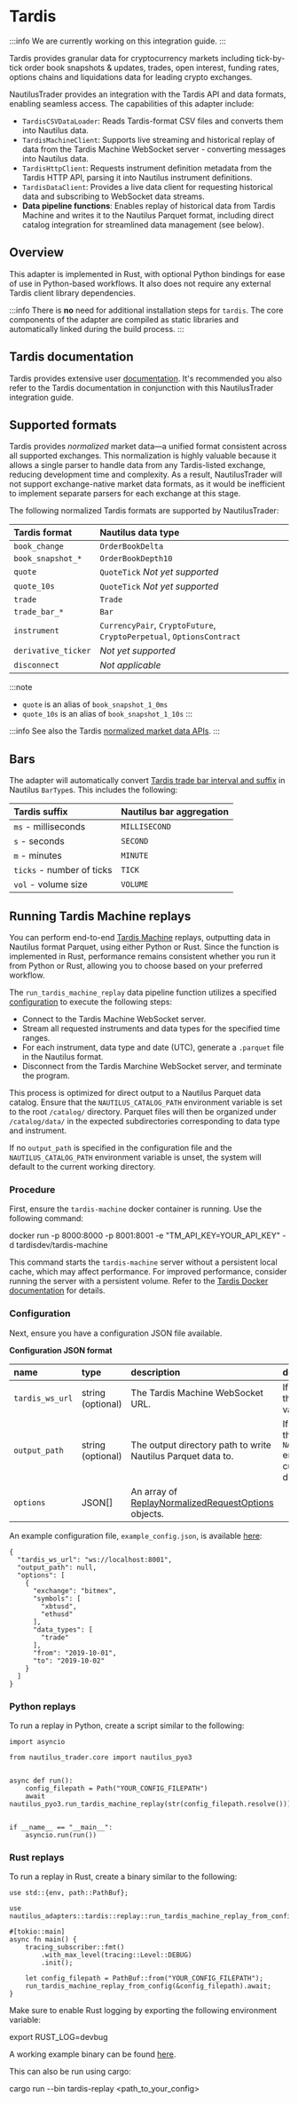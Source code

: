 # Tardis

:::info
We are currently working on this integration guide.
:::

Tardis provides granular data for cryptocurrency markets including tick-by-tick order book snapshots & updates,
trades, open interest, funding rates, options chains and liquidations data for leading crypto exchanges.

NautilusTrader provides an integration with the Tardis API and data formats, enabling seamless access.
The capabilities of this adapter include:

- `TardisCSVDataLoader`: Reads Tardis-format CSV files and converts them into Nautilus data.
- `TardisMachineClient`: Supports live streaming and historical replay of data from the Tardis Machine WebSocket server - converting messages into Nautilus data.
- `TardisHttpClient`: Requests instrument definition metadata from the Tardis HTTP API, parsing it into Nautilus instrument definitions.
- `TardisDataClient`: Provides a live data client for requesting historical data and subscribing to WebSocket data streams.
- **Data pipeline functions**: Enables replay of historical data from Tardis Machine and writes it to the Nautilus Parquet format, including direct catalog integration for streamlined data management (see below).

## Overview

This adapter is implemented in Rust, with optional Python bindings for ease of use in Python-based workflows.
It also does not require any external Tardis client library dependencies.

:::info
There is **no** need for additional installation steps for `tardis`.
The core components of the adapter are compiled as static libraries and automatically linked during the build process.
:::

## Tardis documentation

Tardis provides extensive user [documentation](https://docs.tardis.dev/).
It's recommended you also refer to the Tardis documentation in conjunction with this NautilusTrader integration guide.

## Supported formats

Tardis provides *normalized* market data—a unified format consistent across all supported exchanges.
This normalization is highly valuable because it allows a single parser to handle data from any Tardis-listed exchange, reducing development time and complexity.
As a result, NautilusTrader will not support exchange-native market data formats, as it would be inefficient to implement separate parsers for each exchange at this stage.

The following normalized Tardis formats are supported by NautilusTrader:

| Tardis format       | Nautilus data type                                                     |
|:--------------------|:-----------------------------------------------------------------------|
| `book_change`       | `OrderBookDelta`                                                       |
| `book_snapshot_*`   | `OrderBookDepth10`                                                     |
| `quote`             | `QuoteTick` *Not yet supported*                                        |
| `quote_10s`         | `QuoteTick` *Not yet supported*                                        |
| `trade`             | `Trade`                                                                |
| `trade_bar_*`       | `Bar`                                                                  |
| `instrument`        | `CurrencyPair`, `CryptoFuture`, `CryptoPerpetual`, `OptionsContract`   |
| `derivative_ticker` | *Not yet supported*                                                    |
| `disconnect`        | *Not applicable*                                                       |

:::note
- `quote` is an alias of `book_snapshot_1_0ms`
- `quote_10s` is an alias of `book_snapshot_1_10s`
:::

:::info
See also the Tardis [normalized market data APIs](https://docs.tardis.dev/api/tardis-machine#normalized-market-data-apis).
:::

## Bars

The adapter will automatically convert [Tardis trade bar interval and suffix](https://docs.tardis.dev/api/tardis-machine#trade_bar_-aggregation_interval-suffix) in Nautilus `BarType`s.
This includes the following:

| Tardis suffix             | Nautilus bar aggregation    |
|:--------------------------|:----------------------------|
| `ms` - milliseconds       | `MILLISECOND`               |
| `s` - seconds             | `SECOND`                    |
| `m` - minutes             | `MINUTE`                    |
| `ticks` - number of ticks | `TICK`                      |
| `vol` - volume size       | `VOLUME`                    |

## Running Tardis Machine replays

You can perform end-to-end [Tardis Machine](https://docs.tardis.dev/api/tardis-machine) replays, outputting data in Nautilus format Parquet, using either Python or Rust.
Since the function is implemented in Rust, performance remains consistent whether you run it from Python or Rust, allowing you to choose based on your preferred workflow.

The `run_tardis_machine_replay` data pipeline function utilizes a specified [configuration](#configuration) to execute the following steps:

- Connect to the Tardis Machine WebSocket server.
- Stream all requested instruments and data types for the specified time ranges. 
- For each instrument, data type and date (UTC), generate a `.parquet` file in the Nautilus format.
- Disconnect from the Tardis Marchine WebSocket server, and terminate the program.

This process is optimized for direct output to a Nautilus Parquet data catalog.
Ensure that the `NAUTILUS_CATALOG_PATH` environment variable is set to the root `/catalog/` directory.
Parquet files will then be organized under `/catalog/data/` in the expected subdirectories corresponding to data type and instrument.

If no `output_path` is specified in the configuration file and the `NAUTILUS_CATALOG_PATH` environment variable is unset, the system will default to the current working directory.

### Procedure

First, ensure the `tardis-machine` docker container is running. Use the following command:

  docker run -p 8000:8000 -p 8001:8001 -e "TM_API_KEY=YOUR_API_KEY" -d tardisdev/tardis-machine

This command starts the `tardis-machine` server without a persistent local cache, which may affect performance.
For improved performance, consider running the server with a persistent volume. Refer to the [Tardis Docker documentation](https://docs.tardis.dev/api/tardis-machine#docker) for details.

### Configuration

Next, ensure you have a configuration JSON file available.

**Configuration JSON format**

| name            | type              | description                                                  | default                                                                                               |
|:----------------|:------------------|:-------------------------------------------------------------|:------------------------------------------------------------------------------------------------------|
| `tardis_ws_url` | string (optional) | The Tardis Machine WebSocket URL.                            | If `null` then will use the `TARDIS_WS_URL` env var.                                                  |
| `output_path`   | string (optional) | The output directory path to write Nautilus Parquet data to. | If `null` then will use the `NAUTILUS_CATALOG_PATH` env var, otherwise the current working directory. |
| `options`       | JSON[]            | An array of [ReplayNormalizedRequestOptions](https://docs.tardis.dev/api/tardis-machine#replay-normalized-options) objects.                                          |

An example configuration file, `example_config.json`, is available [here](https://github.com/nautechsystems/nautilus_trader/blob/develop/nautilus_core/adapters/src/tardis/bin/example_config.json):

```{json}
{
  "tardis_ws_url": "ws://localhost:8001",
  "output_path": null,
  "options": [
    {
      "exchange": "bitmex",
      "symbols": [
        "xbtusd",
        "ethusd"
      ],
      "data_types": [
        "trade"
      ],
      "from": "2019-10-01",
      "to": "2019-10-02"
    }
  ]
}
```

### Python replays

To run a replay in Python, create a script similar to the following:

```{python}
import asyncio

from nautilus_trader.core import nautilus_pyo3


async def run():
    config_filepath = Path("YOUR_CONFIG_FILEPATH")
    await nautilus_pyo3.run_tardis_machine_replay(str(config_filepath.resolve()))


if __name__ == "__main__":
    asyncio.run(run())
```

### Rust replays

To run a replay in Rust, create a binary similar to the following:

```{rust}
use std::{env, path::PathBuf};

use nautilus_adapters::tardis::replay::run_tardis_machine_replay_from_config;

#[tokio::main]
async fn main() {
    tracing_subscriber::fmt()
        .with_max_level(tracing::Level::DEBUG)
        .init();

    let config_filepath = PathBuf::from("YOUR_CONFIG_FILEPATH");
    run_tardis_machine_replay_from_config(&config_filepath).await;
}
```

Make sure to enable Rust logging by exporting the following environment variable:

  export RUST_LOG=devbug

A working example binary can be found [here](https://github.com/nautechsystems/nautilus_trader/blob/develop/nautilus_core/adapters/src/tardis/bin/example_replay.rs).

This can also be run using cargo:

  cargo run --bin tardis-replay <path_to_your_config>
